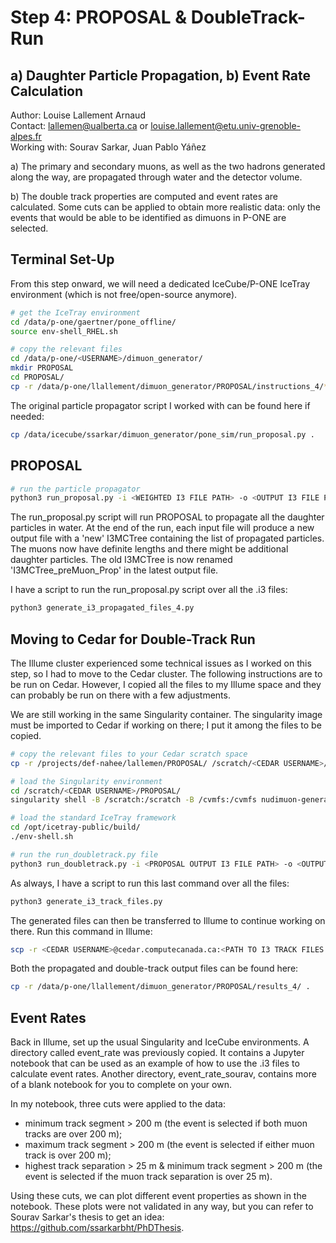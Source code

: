# Step 4: PROPOSAL & DoubleTrack-Run

## a) Daughter Particle Propagation, b) Event Rate Calculation

Author: Louise Lallement Arnaud  
Contact: lallemen@ualberta.ca or louise.lallement@etu.univ-grenoble-alpes.fr  
Working with: Sourav Sarkar, Juan Pablo Yáñez

a) The primary and secondary muons, as well as the two hadrons generated along the way, are propagated through water and the detector volume.

b) The double track properties are computed and event rates are calculated. Some cuts can be applied to obtain more realistic data: only the events that would be able to be identified as dimuons in P-ONE are selected.

## Terminal Set-Up

From this step onward, we will need a dedicated IceCube/P-ONE IceTray environment (which is not free/open-source anymore).

```bash
# get the IceTray environment
cd /data/p-one/gaertner/pone_offline/
source env-shell_RHEL.sh

# copy the relevant files
cd /data/p-one/<USERNAME>/dimuon_generator/
mkdir PROPOSAL
cd PROPOSAL/
cp -r /data/p-one/llallement/dimuon_generator/PROPOSAL/instructions_4/* .
```

The original particle propagator script I worked with can be found here if needed:
```bash
cp /data/icecube/ssarkar/dimuon_generator/pone_sim/run_proposal.py .
```

## PROPOSAL

```bash
# run the particle propagator
python3 run_proposal.py -i <WEIGHTED I3 FILE PATH> -o <OUTPUT I3 FILE PATH> -r <RANDOM SEED>
```

The run_proposal.py script will run PROPOSAL to propagate all the daughter particles in water. At the end of the run, each input file will produce a new output file with a 'new' I3MCTree containing the list of propagated particles. The muons now have definite lengths and there might be additional daughter particles. The old I3MCTree is now renamed 'I3MCTree_preMuon_Prop' in the latest output file.

I have a script to run the run_proposal.py script over all the .i3 files:
```bash
python3 generate_i3_propagated_files_4.py
```

## Moving to Cedar for Double-Track Run

The Illume cluster experienced some technical issues as I worked on this step, so I had to move to the Cedar cluster. The following instructions are to be run on Cedar. However, I copied all the files to my Illume space and they can probably be run on there with a few adjustments.

We are still working in the same Singularity container. The singularity image must be imported to Cedar if working on there; I put it among the files to be copied.

```bash
# copy the relevant files to your Cedar scratch space
cp -r /projects/def-nahee/lallemen/PROPOSAL/ /scratch/<CEDAR USERNAME>/

# load the Singularity environment
cd /scratch/<CEDAR USERNAME>/PROPOSAL/
singularity shell -B /scratch:/scratch -B /cvmfs:/cvmfs nudimuon-generator_v1.0.sif

# load the standard IceTray framework
cd /opt/icetray-public/build/
./env-shell.sh

# run the run_doubletrack.py file
python3 run_doubletrack.py -i <PROPOSAL OUTPUT I3 FILE PATH> -o <OUTPUT I3 FILE PATH>
```

As always, I have a script to run this last command over all the files:
```bash
python3 generate_i3_track_files.py
```

The generated files can then be transferred to Illume to continue working on there. Run this command in Illume:
```bash
scp -r <CEDAR USERNAME>@cedar.computecanada.ca:<PATH TO I3 TRACK FILES DIRECTORY> /data/p-one/<USERNAME>/dimuon_generator/PROPOSAL/
```

Both the propagated and double-track output files can be found here:
```bash
cp -r /data/p-one/llallement/dimuon_generator/PROPOSAL/results_4/ .
```

## Event Rates

Back in Illume, set up the usual Singularity and IceCube environments. A directory called event_rate was previously copied. It contains a Jupyter notebook that can be used as an example of how to use the .i3 files to calculate event rates. Another directory, event_rate_sourav, contains more of a blank notebook for you to complete on your own.

In my notebook, three cuts were applied to the data:
- minimum track segment > 200 m (the event is selected if both muon tracks are over 200 m);
- maximum track segment > 200 m (the event is selected if either muon track is over 200 m);
- highest track separation > 25 m & minimum track segment > 200 m (the event is selected if the muon track separation is over 25 m).

Using these cuts, we can plot different event properties as shown in the notebook. These plots were not validated in any way, but you can refer to Sourav Sarkar's thesis to get an idea: https://github.com/ssarkarbht/PhDThesis.
